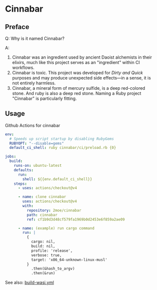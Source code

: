 # Cinnabar

## Preface

Q: Why is it named Cinnabar?  

A:

1. Cinnabar was an ingredient used by ancient Daoist alchemists in their elixirs, much like this project serves as an "ingredient" within CI workflows.  
2. Cinnabar is toxic. This project was developed for *Dirty and Quick* purposes and may produce unexpected side effects—in a sense, it is not entirely harmless.  
3. Cinnabar, a mineral form of mercury sulfide, is a deep red-colored stone. And ruby is also a deep red stone. Naming a Ruby project "Cinnabar" is particularly fitting.

## Usage

Github Actions for cinnabar

```yaml
env:
  # Speeds up script startup by disabling RubyGems
  RUBYOPT: "--disable=gems"
  default_ci_shell: ruby cinnabar/ci/preload.rb {0}

jobs:
  build:
    runs-on: ubuntu-latest
    defaults:
      run:
        shell: ${{env.default_ci_shell}}
    steps:
      - uses: actions/checkout@v4

      - name: clone cinnabar
        uses: actions/checkout@v4
        with:
          repository: 2moe/cinnabar
          path: cinnabar
          ref: cf1b9d3d48cf579fa1969b0d2453e6f859a2ae09

      - name: (example) run cargo command
        run: |
          {
            cargo: nil,
            build: nil,
            profile: 'release',
            verbose: true,
            target: 'x86_64-unknown-linux-musl'
          } 
            .then(&hash_to_argv)
            .then(&run)
```

See also: [build-wasi.yml](https://github.com/2moe/glossa/blob/dev/.github/workflows/build-wasi.yml)
